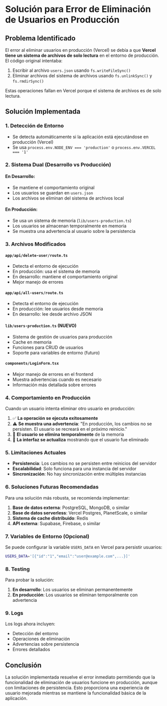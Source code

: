 # Solución para Error de Eliminación de Usuarios en Producción

## Problema Identificado

El error al eliminar usuarios en producción (Vercel) se debía a que **Vercel tiene un sistema de archivos de solo lectura** en el entorno de producción. El código original intentaba:

1. Escribir al archivo `users.json` usando `fs.writeFileSync()`
2. Eliminar archivos del sistema de archivos usando `fs.unlinkSync()` y `fs.rmdirSync()`

Estas operaciones fallan en Vercel porque el sistema de archivos es de solo lectura.

## Solución Implementada

### 1. Detección de Entorno
- Se detecta automáticamente si la aplicación está ejecutándose en producción (Vercel)
- Se usa `process.env.NODE_ENV === 'production'` o `process.env.VERCEL === '1'`

### 2. Sistema Dual (Desarrollo vs Producción)

#### En Desarrollo:
- Se mantiene el comportamiento original
- Los usuarios se guardan en `users.json`
- Los archivos se eliminan del sistema de archivos local

#### En Producción:
- Se usa un sistema de memoria (`lib/users-production.ts`)
- Los usuarios se almacenan temporalmente en memoria
- Se muestra una advertencia al usuario sobre la persistencia

### 3. Archivos Modificados

#### `app/api/delete-user/route.ts`
- Detecta el entorno de ejecución
- En producción: usa el sistema de memoria
- En desarrollo: mantiene el comportamiento original
- Mejor manejo de errores

#### `app/api/all-users/route.ts`
- Detecta el entorno de ejecución
- En producción: lee usuarios desde memoria
- En desarrollo: lee desde archivo JSON

#### `lib/users-production.ts` (NUEVO)
- Sistema de gestión de usuarios para producción
- Cache en memoria
- Funciones para CRUD de usuarios
- Soporte para variables de entorno (futuro)

#### `components/LoginForm.tsx`
- Mejor manejo de errores en el frontend
- Muestra advertencias cuando es necesario
- Información más detallada sobre errores

### 4. Comportamiento en Producción

Cuando un usuario intenta eliminar otro usuario en producción:

1. ✅ **La operación se ejecuta exitosamente**
2. ⚠️ **Se muestra una advertencia**: "En producción, los cambios no se persisten. El usuario se recreará en el próximo reinicio."
3. 🔄 **El usuario se elimina temporalmente** de la memoria
4. 📱 **La interfaz se actualiza** mostrando que el usuario fue eliminado

### 5. Limitaciones Actuales

- **Persistencia**: Los cambios no se persisten entre reinicios del servidor
- **Escalabilidad**: Solo funciona para una instancia del servidor
- **Sincronización**: No hay sincronización entre múltiples instancias

### 6. Soluciones Futuras Recomendadas

Para una solución más robusta, se recomienda implementar:

1. **Base de datos externa**: PostgreSQL, MongoDB, o similar
2. **Base de datos serverless**: Vercel Postgres, PlanetScale, o similar
3. **Sistema de cache distribuido**: Redis
4. **API externa**: Supabase, Firebase, o similar

### 7. Variables de Entorno (Opcional)

Se puede configurar la variable `USERS_DATA` en Vercel para persistir usuarios:

```bash
USERS_DATA='[{"id":"1","email":"user@example.com",...}]'
```

### 8. Testing

Para probar la solución:

1. **En desarrollo**: Los usuarios se eliminan permanentemente
2. **En producción**: Los usuarios se eliminan temporalmente con advertencia

### 9. Logs

Los logs ahora incluyen:
- Detección del entorno
- Operaciones de eliminación
- Advertencias sobre persistencia
- Errores detallados

## Conclusión

La solución implementada resuelve el error inmediato permitiendo que la funcionalidad de eliminación de usuarios funcione en producción, aunque con limitaciones de persistencia. Esto proporciona una experiencia de usuario mejorada mientras se mantiene la funcionalidad básica de la aplicación.
